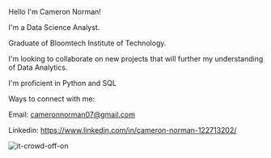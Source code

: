 Hello I'm Cameron Norman!

I'm a Data Science Analyst.

Graduate of Bloomtech Institute of Technology.

I'm looking to collaborate on new projects that will further my understanding of Data Analytics. 

I'm proficient in Python and SQL

Ways to connect with me:

Email:
cameronnorman07@gmail.com

Linkedin:
https://www.linkedin.com/in/cameron-norman-122713202/


![it-crowd-off-on](https://github.com/CamNorman/BT-Career-Artifact/assets/142457053/cc5204b9-0908-4d58-b717-394845c15d12)

